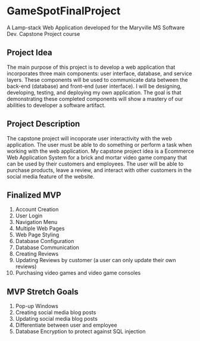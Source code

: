 # GameSpotFinalProject
A Lamp-stack Web Application developed for the Maryville MS Software Dev. Capstone Project course

## Project Idea 
The main purpose of this project is to develop a web application that incorporates three main components: user interface, database, and service layers. These components will be used to communicate data between the back-end (database) and front-end (user interface). I will be designing, developing, testing, and deploying my own application. The goal is that demonstrating these completed components will show a mastery of our abilities to developer a software artifact.

## Project Description 
The capstone project will incoporate user interactivity with the web application. The user must be able to do something or perform a task when working with the web application. My capstone project idea is a Ecommerce Web Application System for a brick and mortar video game company that can be used by their customers and employees. The user will be able to purchase products, leave a review, and interact with other customers in the social media feature of the website.

## Finalized MVP
1. Account Creation
2. User Login
3. Navigation Menu
4. Multiple Web Pages
5. Web Page Styling
6. Database Configuration
7. Database Communication
9. Creating Reviews
10. Updating Reviews by customer (a user can only update their own reviews)
13. Purchasing video games and video game consoles

## MVP Stretch Goals
1. Pop-up Windows
2. Creating social media blog posts
3. Updating social media blog posts
4. Differentiate between user and employee
5. Database Encryption to protect against SQL injection
